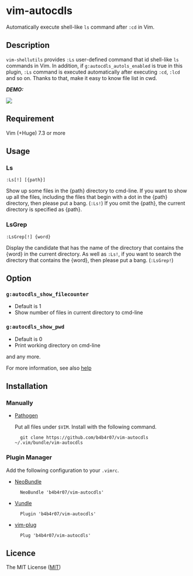 vim-autocdls
===

Automatically execute shell-like `ls` command after `:cd` in Vim.

## Description

`vim-shellutils` provides `:Ls` user-defined command that id shell-like `ls` commands in Vim. In addition, if `g:autocdls_autols_enabled` is true in this plugin, `:Ls` command is executed automatically after executing `:cd`, `:lcd` and so on. Thanks to that, make it easy to know file list in cwd.

***DEMO:***

![](http://cl.ly/image/1t0W0V3W3E2O/autocdls.gif)

## Requirement

Vim (+Huge) 7.3 or more

## Usage

### Ls

	:Ls[!] [{path}]
	
Show up some files in the {path} directory to cmd-line. If you want to show up all the files, including the files that begin with a dot in the {path} directory, then please put a bang. (`:Ls!`) If you omit the {path}, the current directory is specified as {path}.

### LsGrep

	:LsGrep[!] {word}

Display the candidate that has the name of the directory that contains the {word} in the current directory. As well as `:Ls!`, if you want to search the directory that contains the {word}, then please put a bang. (`:LsGrep!`)

## Option

### `g:autocdls_show_filecounter`

- Default is 1
- Show number of files in current directory to cmd-line

### `g:autocdls_show_pwd`

- Default is 0
- Print working directory on cmd-line

and any more.

For more information, see also [help](./doc/vim-autocdls.txt)

## Installation

### Manually

- [Pathogen](https://github.com/tpope/vim-pathogen)

	Put all files under `$VIM`. Install with the following command.

		git clone https://github.com/b4b4r07/vim-autocdls ~/.vim/bundle/vim-autocdls

### Plugin Manager

Add the following configuration to your `.vimrc`.

- [NeoBundle](https://github.com/Shougo/neobundle.vim)

		NeoBundle 'b4b4r07/vim-autocdls'

- [Vundle]()

		Plugin 'b4b4r07/vim-autocdls'

- [vim-plug]()

		Plug 'b4b4r07/vim-autocdls'

## Licence

The MIT License ([MIT](http://opensource.org/licenses/MIT))
